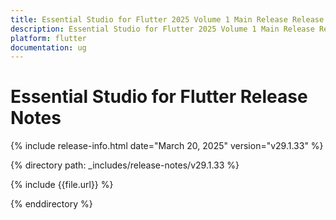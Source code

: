 ```yaml
---
title: Essential Studio for Flutter 2025 Volume 1 Main Release Release Notes  
description: Essential Studio for Flutter 2025 Volume 1 Main Release Release Notes  
platform: flutter
documentation: ug
---
```


# Essential Studio for Flutter  Release Notes  

{% include release-info.html date="March 20, 2025"  version="v29.1.33" %} 

{% directory path: _includes/release-notes/v29.1.33 %}

{% include {{file.url}} %}

{% enddirectory %}